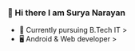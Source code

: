 ### 👋 Hi there I am Surya Narayan 



- 📜 Currently pursuing B.Tech IT >
- 🖥️ Android & Web developer >


